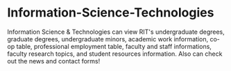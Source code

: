 # Information-Science-Technologies
Information Science &amp; Technologies can view RIT's undergraduate degrees, graduate degrees, undergraduate minors, academic work information, co-op table, professional employment table, faculty and staff informations, faculty research topics, and student resources information. Also can check out the news and contact forms!

